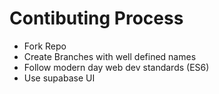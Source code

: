 # Contibuting Process

- Fork Repo
- Create Branches with well defined names
- Follow modern day web dev standards (ES6)
- Use supabase UI